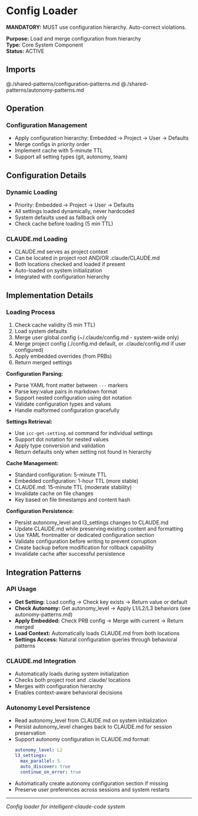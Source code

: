 # Config Loader

**MANDATORY:** MUST use configuration hierarchy. Auto-correct violations.

**Purpose:** Load and merge configuration from hierarchy  
**Type:** Core System Component  
**Status:** ACTIVE

## Imports

@./shared-patterns/configuration-patterns.md
@./shared-patterns/autonomy-patterns.md

## Operation

### Configuration Management
- Apply configuration hierarchy: Embedded → Project → User → Defaults
- Merge configs in priority order
- Implement cache with 5-minute TTL
- Support all setting types (git, autonomy, team)  

## Configuration Details

### Dynamic Loading
- Priority: Embedded → Project → User → Defaults
- All settings loaded dynamically, never hardcoded
- System defaults used as fallback only
- Check cache before loading (5 min TTL)

### CLAUDE.md Loading
- CLAUDE.md serves as project context
- Can be located in project root AND/OR .claude/CLAUDE.md
- Both locations checked and loaded if present
- Auto-loaded on system initialization
- Integrated with configuration hierarchy

## Implementation Details

### Loading Process
1. Check cache validity (5 min TTL)
2. Load system defaults
3. Merge user global config (~/.claude/config.md - system-wide only)
4. Merge project config (./config.md default, or .claude/config.md if user configured)
5. Apply embedded overrides (from PRBs)
6. Return merged settings

**Configuration Parsing:**
- Parse YAML front matter between `---` markers
- Parse key:value pairs in markdown format
- Support nested configuration using dot notation
- Validate configuration types and values
- Handle malformed configuration gracefully

**Settings Retrieval:**
- Use `icc-get-setting.md` command for individual settings
- Support dot notation for nested values
- Apply type conversion and validation
- Return defaults only when setting not found in hierarchy

**Cache Management:**
- Standard configuration: 5-minute TTL
- Embedded configuration: 1-hour TTL (more stable)
- CLAUDE.md: 15-minute TTL (moderate stability)
- Invalidate cache on file changes
- Key based on file timestamps and content hash

**Configuration Persistence:**
- Persist autonomy_level and l3_settings changes to CLAUDE.md
- Update CLAUDE.md while preserving existing content and formatting
- Use YAML frontmatter or dedicated configuration section
- Validate configuration before writing to prevent corruption
- Create backup before modification for rollback capability
- Invalidate cache after successful persistence

## Integration Patterns

### API Usage
- **Get Setting:** Load config → Check key exists → Return value or default
- **Check Autonomy:** Get autonomy_level → Apply L1/L2/L3 behaviors (see autonomy-patterns.md)
- **Apply Embedded:** Check PRB config → Merge with current → Return merged
- **Load Context:** Automatically loads CLAUDE.md from both locations
- **Settings Access:** Natural configuration queries through behavioral patterns

### CLAUDE.md Integration
- Automatically loads during system initialization
- Checks both project root and .claude/ locations
- Merges with configuration hierarchy
- Enables context-aware behavioral decisions

### Autonomy Level Persistence
- Read autonomy_level from CLAUDE.md on system initialization
- Persist autonomy_level changes back to CLAUDE.md for session preservation
- Support autonomy configuration in CLAUDE.md format:
  ```yaml
  autonomy_level: L2
  l3_settings:
    max_parallel: 5
    auto_discover: true
    continue_on_error: true
  ```
- Automatically create autonomy configuration section if missing
- Preserve user preferences across sessions and system restarts

---
*Config loader for intelligent-claude-code system*
